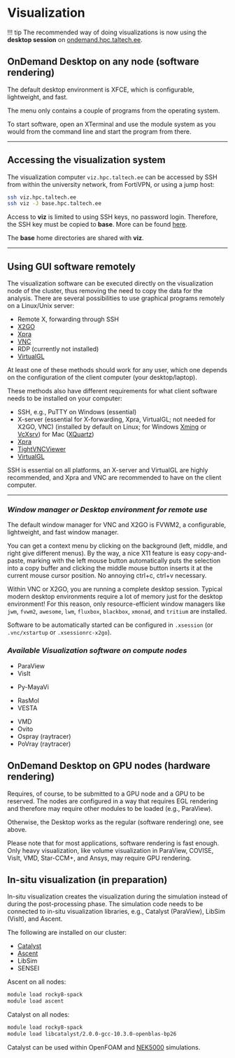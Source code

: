 # Visualization

!!! tip
    The recommended way of doing visualizations is now using the **desktop session** on [ondemand.hpc.taltech.ee](https://ondemand.hpc.taltech.ee).

## OnDemand Desktop on any node (software rendering)

The default desktop environment is XFCE, which is configurable, lightweight, and fast.

The menu only contains a couple of programs from the operating system.

To start software, open an XTerminal and use the module system as you would from the command line and start the program from there.

---

## Accessing the visualization system

The visualization computer `viz.hpc.taltech.ee` can be accessed by SSH from within the university network, from FortiVPN, or using a jump host:

```sh
ssh viz.hpc.taltech.ee
ssh viz -J base.hpc.taltech.ee
```

Access to **viz** is limited to using SSH keys, no password login. Therefore, the SSH key must be copied to **base**. More can be found [here](/access/ssh#getting-ssh-keys-to-work).

The **base** home directories are shared with **viz**.

---

## Using GUI software remotely

The visualization software can be executed directly on the visualization node of the cluster, thus removing the need to copy the data for the analysis. There are several possibilities to use graphical programs remotely on a Linux/Unix server:

- Remote X, forwarding through SSH
- [X2GO](/visualization/x2go)
- [Xpra](/visualization/xpra)
- [VNC](/visualization/vnc)
- RDP (currently not installed)
- [VirtualGL](/visualization/VirtualGL)

At least one of these methods should work for any user, which one depends on the configuration of the client computer (your desktop/laptop).

These methods also have different requirements for what client software needs to be installed on your computer:

- SSH, e.g., PuTTY on Windows (essential)
- X-server (essential for X-forwarding, Xpra, VirtualGL; not needed for X2GO, VNC) (installed by default on Linux; for Windows [Xming](https://sourceforge.net/projects/xming/) or [VcXsrv](https://sourceforge.net/projects/vcxsrv/)) for Mac ([XQuartz](https://www.xquartz.org/))
- [Xpra](https://xpra.org/)
- [TightVNCViewer](https://www.tightvnc.com/download.php)
- [VirtualGL](https://virtualgl.org/)

SSH is essential on all platforms, an X-server and VirtualGL are highly recommended, and Xpra and VNC are recommended to have on the client computer.

---

### _Window manager or Desktop environment for remote use_

The default window manager for VNC and X2GO is FVWM2, a configurable, lightweight, and fast window manager.

You can get a context menu by clicking on the background (left, middle, and right give different menus). By the way, a nice X11 feature is easy copy-and-paste, marking with the left mouse button automatically puts the selection into a copy buffer and clicking the middle mouse button inserts it at the current mouse cursor position. No annoying ctrl+c, ctrl+v necessary.

Within VNC or X2GO, you are running a complete desktop session. Typical modern desktop environments require a lot of memory just for the desktop environment! For this reason, only resource-efficient window managers like `jwm`, `fvwm2`, `awesome`, `lwm`, `fluxbox`, `blackbox`, `xmonad`, and `tritium` are installed.

Software to be automatically started can be configured in `.xsession` (or `.vnc/xstartup` or `.xsessionrc-x2go`).

### _Available Visualization software on compute nodes_

- ParaView
- VisIt
<!-- -   COVISE -->
- Py-MayaVi
<!-- -   OpenDX -->
- RasMol
- VESTA
<!-- -   VAPOR -->
- VMD
- Ovito
- Ospray (raytracer)
- PoVray (raytracer)

## OnDemand Desktop on GPU nodes (hardware rendering)

Requires, of course, to be submitted to a GPU node and a GPU to be reserved. The nodes are configured in a way that requires EGL rendering and therefore may require other modules to be loaded (e.g., ParaView).

Otherwise, the Desktop works as the regular (software rendering) one, see above.

Please note that for most applications, software rendering is fast enough. Only heavy visualization, like volume visualization in ParaView, COVISE, VisIt, VMD, Star-CCM+, and Ansys, may require GPU rendering.

## In-situ visualization (in preparation)

In-situ visualization creates the visualization during the simulation instead of during the post-processing phase. The simulation code needs to be connected to in-situ visualization libraries, e.g., Catalyst (ParaView), LibSim (VisIt), and Ascent.

The following are installed on our cluster:

- [Catalyst](https://www.paraview.org/hpc-insitu/)
- [Ascent](https://github.com/Alpine-DAV/ascent)
- LibSim
- SENSEI

Ascent on all nodes:

```bash
module load rocky8-spack
module load ascent
```

Catalyst on all nodes:

```bash
module load rocky8-spack
module load libcatalyst/2.0.0-gcc-10.3.0-openblas-bp26
```

Catalyst can be used within OpenFOAM and [NEK5000](https://github.com/KTH-Nek5000/InSituPackage) simulations.
